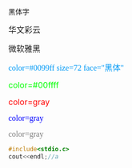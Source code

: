 <font face="黑体">黑体字</font>

<font face="STCAIYUN" size=3>华文彩云</font>

<font face="微软雅黑" size=3>微软雅黑</font>

<font color=#0099f6 size=3 face="黑体">color=#0099ff size=72 face="黑体"</font>

<font color=#00ff00 size=3>color=#00ffff</font>

<font color=red size=3>color=gray</font>

<font color=blue size=3 face="STCAIYUN">color=gray</font>

<font color=gray size=3  face="微软雅黑">color=gray</font>
```C
#include<stdio.c>
cout<<endl;//a

```
